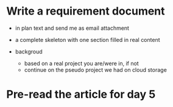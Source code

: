 # Write a requirement document

*	in plan text and send me as email attachment
*	a complete skeleton with one section filled in real content

*	backgroud

	-	based on a real project you are/were in, if not
	-	continue on the pseudo project we had on cloud storage
	
# Pre-read the article for day 5
